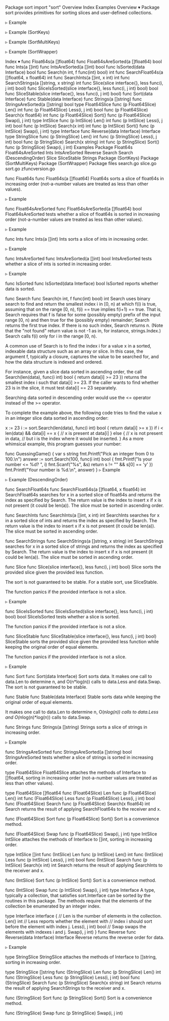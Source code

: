 Package sort
import "sort"
Overview
Index
Examples
Overview ▾
Package sort provides primitives for sorting slices and user-defined collections.

▹ Example

▹ Example (SortKeys)

▹ Example (SortMultiKeys)

▹ Example (SortWrapper)

Index ▾
func Float64s(a []float64)
func Float64sAreSorted(a []float64) bool
func Ints(a []int)
func IntsAreSorted(a []int) bool
func IsSorted(data Interface) bool
func Search(n int, f func(int) bool) int
func SearchFloat64s(a []float64, x float64) int
func SearchInts(a []int, x int) int
func SearchStrings(a []string, x string) int
func Slice(slice interface{}, less func(i, j int) bool)
func SliceIsSorted(slice interface{}, less func(i, j int) bool) bool
func SliceStable(slice interface{}, less func(i, j int) bool)
func Sort(data Interface)
func Stable(data Interface)
func Strings(a []string)
func StringsAreSorted(a []string) bool
type Float64Slice
    func (p Float64Slice) Len() int
    func (p Float64Slice) Less(i, j int) bool
    func (p Float64Slice) Search(x float64) int
    func (p Float64Slice) Sort()
    func (p Float64Slice) Swap(i, j int)
type IntSlice
    func (p IntSlice) Len() int
    func (p IntSlice) Less(i, j int) bool
    func (p IntSlice) Search(x int) int
    func (p IntSlice) Sort()
    func (p IntSlice) Swap(i, j int)
type Interface
    func Reverse(data Interface) Interface
type StringSlice
    func (p StringSlice) Len() int
    func (p StringSlice) Less(i, j int) bool
    func (p StringSlice) Search(x string) int
    func (p StringSlice) Sort()
    func (p StringSlice) Swap(i, j int)
Examples
Package
Float64s
Float64sAreSorted
Ints
IntsAreSorted
Reverse
Search
Search (DescendingOrder)
Slice
SliceStable
Strings
Package (SortKeys)
Package (SortMultiKeys)
Package (SortWrapper)
Package files
search.go slice.go sort.go zfuncversion.go

func Float64s
func Float64s(a []float64)
Float64s sorts a slice of float64s in increasing order (not-a-number values are treated as less than other values).

▹ Example

func Float64sAreSorted
func Float64sAreSorted(a []float64) bool
Float64sAreSorted tests whether a slice of float64s is sorted in increasing order (not-a-number values are treated as less than other values).

▹ Example

func Ints
func Ints(a []int)
Ints sorts a slice of ints in increasing order.

▹ Example

func IntsAreSorted
func IntsAreSorted(a []int) bool
IntsAreSorted tests whether a slice of ints is sorted in increasing order.

▹ Example

func IsSorted
func IsSorted(data Interface) bool
IsSorted reports whether data is sorted.

func Search
func Search(n int, f func(int) bool) int
Search uses binary search to find and return the smallest index i in [0, n) at which f(i) is true, assuming that on the range [0, n), f(i) == true implies f(i+1) == true. That is, Search requires that f is false for some (possibly empty) prefix of the input range [0, n) and then true for the (possibly empty) remainder; Search returns the first true index. If there is no such index, Search returns n. (Note that the "not found" return value is not -1 as in, for instance, strings.Index.) Search calls f(i) only for i in the range [0, n).

A common use of Search is to find the index i for a value x in a sorted, indexable data structure such as an array or slice. In this case, the argument f, typically a closure, captures the value to be searched for, and how the data structure is indexed and ordered.

For instance, given a slice data sorted in ascending order, the call Search(len(data), func(i int) bool { return data[i] >= 23 }) returns the smallest index i such that data[i] >= 23. If the caller wants to find whether 23 is in the slice, it must test data[i] == 23 separately.

Searching data sorted in descending order would use the <= operator instead of the >= operator.

To complete the example above, the following code tries to find the value x in an integer slice data sorted in ascending order:

x := 23
i := sort.Search(len(data), func(i int) bool { return data[i] >= x })
if i < len(data) && data[i] == x {
	// x is present at data[i]
} else {
	// x is not present in data,
	// but i is the index where it would be inserted.
}
As a more whimsical example, this program guesses your number:

func GuessingGame() {
	var s string
	fmt.Printf("Pick an integer from 0 to 100.\n")
	answer := sort.Search(100, func(i int) bool {
		fmt.Printf("Is your number <= %d? ", i)
		fmt.Scanf("%s", &s)
		return s != "" && s[0] == 'y'
	})
	fmt.Printf("Your number is %d.\n", answer)
}
▹ Example

▹ Example (DescendingOrder)

func SearchFloat64s
func SearchFloat64s(a []float64, x float64) int
SearchFloat64s searches for x in a sorted slice of float64s and returns the index as specified by Search. The return value is the index to insert x if x is not present (it could be len(a)). The slice must be sorted in ascending order.

func SearchInts
func SearchInts(a []int, x int) int
SearchInts searches for x in a sorted slice of ints and returns the index as specified by Search. The return value is the index to insert x if x is not present (it could be len(a)). The slice must be sorted in ascending order.

func SearchStrings
func SearchStrings(a []string, x string) int
SearchStrings searches for x in a sorted slice of strings and returns the index as specified by Search. The return value is the index to insert x if x is not present (it could be len(a)). The slice must be sorted in ascending order.

func Slice
func Slice(slice interface{}, less func(i, j int) bool)
Slice sorts the provided slice given the provided less function.

The sort is not guaranteed to be stable. For a stable sort, use SliceStable.

The function panics if the provided interface is not a slice.

▹ Example

func SliceIsSorted
func SliceIsSorted(slice interface{}, less func(i, j int) bool) bool
SliceIsSorted tests whether a slice is sorted.

The function panics if the provided interface is not a slice.

func SliceStable
func SliceStable(slice interface{}, less func(i, j int) bool)
SliceStable sorts the provided slice given the provided less function while keeping the original order of equal elements.

The function panics if the provided interface is not a slice.

▹ Example

func Sort
func Sort(data Interface)
Sort sorts data. It makes one call to data.Len to determine n, and O(n*log(n)) calls to data.Less and data.Swap. The sort is not guaranteed to be stable.

func Stable
func Stable(data Interface)
Stable sorts data while keeping the original order of equal elements.

It makes one call to data.Len to determine n, O(n*log(n)) calls to data.Less and O(n*log(n)*log(n)) calls to data.Swap.

func Strings
func Strings(a []string)
Strings sorts a slice of strings in increasing order.

▹ Example

func StringsAreSorted
func StringsAreSorted(a []string) bool
StringsAreSorted tests whether a slice of strings is sorted in increasing order.

type Float64Slice
Float64Slice attaches the methods of Interface to []float64, sorting in increasing order (not-a-number values are treated as less than other values).

type Float64Slice []float64
func (Float64Slice) Len
func (p Float64Slice) Len() int
func (Float64Slice) Less
func (p Float64Slice) Less(i, j int) bool
func (Float64Slice) Search
func (p Float64Slice) Search(x float64) int
Search returns the result of applying SearchFloat64s to the receiver and x.

func (Float64Slice) Sort
func (p Float64Slice) Sort()
Sort is a convenience method.

func (Float64Slice) Swap
func (p Float64Slice) Swap(i, j int)
type IntSlice
IntSlice attaches the methods of Interface to []int, sorting in increasing order.

type IntSlice []int
func (IntSlice) Len
func (p IntSlice) Len() int
func (IntSlice) Less
func (p IntSlice) Less(i, j int) bool
func (IntSlice) Search
func (p IntSlice) Search(x int) int
Search returns the result of applying SearchInts to the receiver and x.

func (IntSlice) Sort
func (p IntSlice) Sort()
Sort is a convenience method.

func (IntSlice) Swap
func (p IntSlice) Swap(i, j int)
type Interface
A type, typically a collection, that satisfies sort.Interface can be sorted by the routines in this package. The methods require that the elements of the collection be enumerated by an integer index.

type Interface interface {
        // Len is the number of elements in the collection.
        Len() int
        // Less reports whether the element with
        // index i should sort before the element with index j.
        Less(i, j int) bool
        // Swap swaps the elements with indexes i and j.
        Swap(i, j int)
}
func Reverse
func Reverse(data Interface) Interface
Reverse returns the reverse order for data.

▹ Example

type StringSlice
StringSlice attaches the methods of Interface to []string, sorting in increasing order.

type StringSlice []string
func (StringSlice) Len
func (p StringSlice) Len() int
func (StringSlice) Less
func (p StringSlice) Less(i, j int) bool
func (StringSlice) Search
func (p StringSlice) Search(x string) int
Search returns the result of applying SearchStrings to the receiver and x.

func (StringSlice) Sort
func (p StringSlice) Sort()
Sort is a convenience method.

func (StringSlice) Swap
func (p StringSlice) Swap(i, j int)